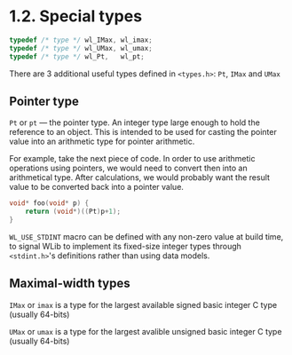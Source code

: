 # 1.2. Special types

```c
typedef /* type */ wl_IMax,	wl_imax;
typedef /* type */ wl_UMax,	wl_umax;
typedef /* type */ wl_Pt,   wl_pt;
```

There are 3 additional useful types defined in `<types.h>`: `Pt`, `IMax` and `UMax`

## Pointer type

`Pt` or `pt` &mdash; the pointer type. An integer type large enough to hold the reference to an object. This is intended to be used for casting the pointer value into an arithmetic type for pointer arithmetic. 

For example, take the next piece of code. In order to use arithmetic operations using pointers, we would need to convert then into an arithmetical type. After calculations, we would probably want the result value to be converted back into a pointer value.

```c
void* foo(void* p) {
	return (void*)((Pt)p+1);
}
```

`WL_USE_STDINT` macro can be defined with any non-zero value at build time, to signal WLib to implement its fixed-size integer types through `<stdint.h>`'s definitions rather than using data models.

## Maximal-width types

`IMax` or `imax` is a type for the largest available signed basic integer C type (usually 64-bits)

`UMax` or `umax` is a type for the largest avalible unsigned basic integer C type (usually 64-bits)
